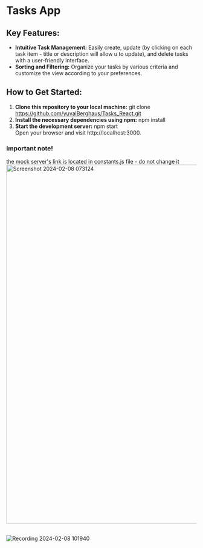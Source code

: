 # Tasks App

## Key Features:

- **Intuitive Task Management:** Easily create, update (by clicking on each task item - title or description will allow u to update), and delete tasks with a user-friendly interface.
- **Sorting and Filtering:** Organize your tasks by various criteria and customize the view according to your preferences.

## How to Get Started:

1. **Clone this repository to your local machine:**
   git clone https://github.com/yuvalBerghaus/Tasks_React.git
2. **Install the necessary dependencies using npm:**
   npm install
3. **Start the development server:**
   npm start<br />
   Open your browser and visit http://localhost:3000.
### important note!
   the mock server's link is located in constants.js file - do not change it<br>
<img width="947" alt="Screenshot 2024-02-08 073124" src="https://github.com/yuvalBerghaus/Tasks_React/assets/65304080/297f3f06-b46f-4bd6-b96a-6fe3f0e583ca">
<br /><br />

![Recording 2024-02-08 101940](https://github.com/yuvalBerghaus/Tasks_React/assets/65304080/0f33e980-c54b-4aec-9754-99062b42a35f)
